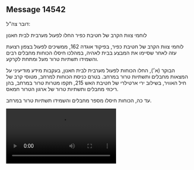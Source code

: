 ## Message 14542

דובר צה"ל:

לוחמי צוות הקרב של חטיבת כפיר החלו לפעול מערבית לבית חאנון

לוחמי צוות הקרב של חטיבת כפיר, בפיקוד אוגדה 162, ממשיכים לפעול בצפון רצועת עזה לאחר שסיימו את המבצע בבית לאהיה, במהלכו חיסלו הכוחות מחבלים רבים והשמידו תשתיות טרור מעל ומתחת לקרקע.

הבוקר (א׳), החלו הכוחות לפעול מערבית לבית חאנון, בעקבות מידע מודיעיני על המצאות מחבלים ותשתיות טרור במרחב. 
בטרם כניסת הכוחות למרחב, מטוסי קרב של חיל האוויר, בשילוב ירי ארטילרי של חטיבת האש 215, תקפו מטרות טרור במרחב, בהן ריכוזי מחבלים ותשתיות טרור של ארגון הטרור חמאס.

עד כה, הכוחות חיסלו מספר מחבלים והשמידו תשתיות טרור במרחב.

![Video](https://data.iron-swords.co.il/2024/December/22/14542/14542_media.mp4)
